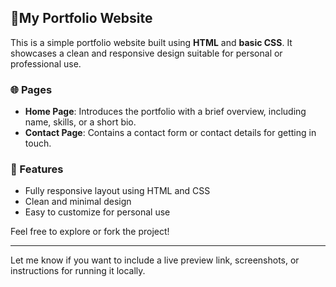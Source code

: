 



## 📄My Portfolio Website

This is a simple portfolio website built using **HTML** and **basic CSS**. It showcases a clean and responsive design suitable for personal or professional use.

### 🌐 Pages

* **Home Page**: Introduces the portfolio with a brief overview, including name, skills, or a short bio.
* **Contact Page**: Contains a contact form or contact details for getting in touch.

### 🚀 Features

* Fully responsive layout using HTML and CSS
* Clean and minimal design
* Easy to customize for personal use

Feel free to explore or fork the project!

---

Let me know if you want to include a live preview link, screenshots, or instructions for running it locally.
